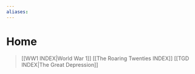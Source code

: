 ```yaml
---
aliases: 
---
```

# Home
> [[WW1 INDEX|World War 1]]
> [[The Roaring Twenties INDEX]]
> [[TGD INDEX|The Great Depression]]